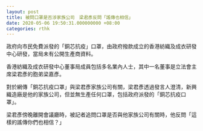 ```yaml
---
layout: post
title: 被問口罩是否涉家族公司　梁君彥反問「謠傳也相信」
date: 2020-05-06 19:50:31.000000000 +08:00
categories: rthk
---
```


政府向市民免費派發的「銅芯抗疫」口罩，由政府撥款成立的香港紡織及成衣研發中心研發，當局未有公開生產商資料。

香港紡織及成衣研發中心董事局成員包括多名業內人士，其中一名董事是立法會主席梁君彥的胞弟梁嘉彥。

對於網傳「銅芯抗疫口罩」與梁君彥家族公司有關，梁君彥透過發言人澄清，新興織造廠是他的家族公司，但並無生產任何口罩，包括政府派發的「銅芯抗疫口罩」。

梁君彥傍晚離開會議廳時，被記者追問口罩是否與他家族公司有關時，他反問「這樣的謠傳你們也相信？」
